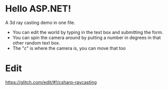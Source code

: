 # Hello ASP.NET!

A 3d ray casting demo in one file.

- You can edit the world by typing in the text box and submitting the form.
- You can spin the camera around by putting a number in degrees in that other random text box.
- The "c" is where the camera is, you can move that too

# Edit

https://glitch.com/edit/#!/csharp-raycasting